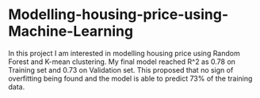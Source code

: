 # Modelling-housing-price-using-Machine-Learning
In this project I am interested in modelling housing price using Random Forest and K-mean clustering. My final model reached R^2 as 0.78 on Training set and 0.73 on Validation set. This proposed that no sign of overfitting being found and the model is able to predict 73% of the training data. 
